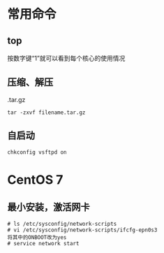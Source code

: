 # 常用命令

## top

按数字键“1”就可以看到每个核心的使用情况

## 压缩、解压

.tar.gz

```
tar -zxvf filename.tar.gz
```

## 自启动

```
chkconfig vsftpd on
```

# CentOS 7

## 最小安装，激活网卡

```
# ls /etc/sysconfig/network-scripts
# vi /etc/sysconfig/network-scripts/ifcfg-epn0s3
将其中的ONBOOT改为yes
# service network start
```
